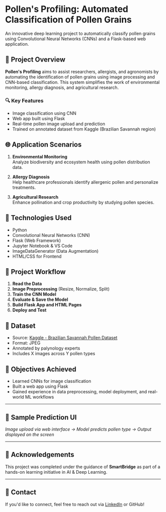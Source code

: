 # Pollen's Profiling: Automated Classification of Pollen Grains

An innovative deep learning project to automatically classify pollen grains using Convolutional Neural Networks (CNNs) and a Flask-based web application.

## 🚀 Project Overview

**Pollen's Profiling** aims to assist researchers, allergists, and agronomists by automating the identification of pollen grains using image processing and CNN-based classification. This system simplifies the work of environmental monitoring, allergy diagnosis, and agricultural research.

### 🔍 Key Features

- Image classification using CNN
- Web app built using Flask
- Real-time pollen image upload and prediction
- Trained on annotated dataset from Kaggle (Brazilian Savannah region)

## 🌐 Application Scenarios

1. **Environmental Monitoring**  
   Analyze biodiversity and ecosystem health using pollen distribution data.

2. **Allergy Diagnosis**  
   Help healthcare professionals identify allergenic pollen and personalize treatments.

3. **Agricultural Research**  
   Enhance pollination and crop productivity by studying pollen species.

## 🧠 Technologies Used

- Python
- Convolutional Neural Networks (CNN)
- Flask (Web Framework)
- Jupyter Notebook & VS Code
- ImageDataGenerator (Data Augmentation)
- HTML/CSS for Frontend

## 🧰 Project Workflow

1. **Read the Data**  
2. **Image Preprocessing** (Resize, Normalize, Split)
3. **Train the CNN Model**
4. **Evaluate & Save the Model**
5. **Build Flask App and HTML Pages**
6. **Deploy and Test**

## 📁 Dataset

- Source: [Kaggle - Brazilian Savannah Pollen Dataset](https://www.kaggle.com/)
- Format: JPEG
- Annotated by palynology experts
- Includes X images across Y pollen types

## 🎯 Objectives Achieved

- Learned CNNs for image classification
- Built a web app using Flask
- Gained experience in data preprocessing, model deployment, and real-world ML workflows

---

## 📸 Sample Prediction UI

*Image upload via web interface → Model predicts pollen type → Output displayed on the screen*

---

## 🤝 Acknowledgements

This project was completed under the guidance of **SmartBridge** as part of a hands-on learning initiative in AI & Deep Learning.

---

## 🔗 Contact

If you'd like to connect, feel free to reach out via [LinkedIn](https://www.linkedin.com/) or GitHub!

